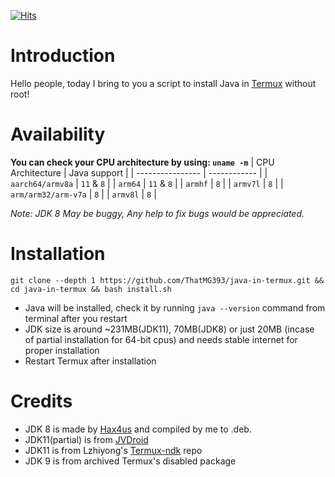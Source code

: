 [![Hits](https://hits.seeyoufarm.com/api/count/incr/badge.svg?url=https%3A%2F%2Fgithub.com%2Fsuhan-paradkar%2Fjava-in-termux&count_bg=%2367CB1B&title_bg=%23555555&icon=&icon_color=%23E7E7E7&title=hits&edge_flat=true)](https://hits.seeyoufarm.com)

# Introduction
Hello people, today I bring to you a script to install Java in [Termux](https://termux.com) without root!

# Availability
**You can check your CPU architecture by using: `uname -m`**
| CPU Architecture | Java support |
| ---------------- | ------------ |
| `aarch64/armv8a` | `11` & `8` |
| `arm64` | `11` & `8` |
| `armhf` | `8` |
| `armv7l` | `8` |
| `arm/arm32/arm-v7a` | `8` |
| `armv8l` | `8` |

_Note: JDK 8 May be buggy, Any help to fix bugs would be appreciated._

# Installation
```
git clone --depth 1 https://github.com/ThatMG393/java-in-termux.git && cd java-in-termux && bash install.sh
```
- Java will be installed, check it by running `java --version` command from terminal after you restart
- JDK size is around ~231MB(JDK11), 70MB(JDK8) or just 20MB (incase of partial installation for 64-bit cpus) and needs stable internet for proper installation
- Restart Termux after installation

# Credits
- JDK 8 is made by [Hax4us](https://github.com/Hax4us/java) and compiled by me to .deb.
- JDK11(partial) is from [JVDroid](https://play.google.com/store/apps/details?id=ru.iiec.jvdroid)
- JDK11 is from Lzhiyong's [Termux-ndk](https://github.com/Lzhiyong/termux-ndk/tree/master/openjdk-build) repo
- JDK 9 is from archived Termux's disabled package

